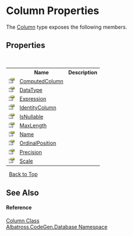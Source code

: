 # Column Properties
 

The <a href="9459F463.md">Column</a> type exposes the following members.


## Properties
&nbsp;<table><tr><th></th><th>Name</th><th>Description</th></tr><tr><td>![Public property](media/pubproperty.gif "Public property")</td><td><a href="14B1A597.md">ComputedColumn</a></td><td /></tr><tr><td>![Public property](media/pubproperty.gif "Public property")</td><td><a href="8F1E92EC.md">DataType</a></td><td /></tr><tr><td>![Public property](media/pubproperty.gif "Public property")</td><td><a href="EA6A8423.md">Expression</a></td><td /></tr><tr><td>![Public property](media/pubproperty.gif "Public property")</td><td><a href="E4CF831B.md">IdentityColumn</a></td><td /></tr><tr><td>![Public property](media/pubproperty.gif "Public property")</td><td><a href="2EBF6E9F.md">IsNullable</a></td><td /></tr><tr><td>![Public property](media/pubproperty.gif "Public property")</td><td><a href="338D96C.md">MaxLength</a></td><td /></tr><tr><td>![Public property](media/pubproperty.gif "Public property")</td><td><a href="4C2C975E.md">Name</a></td><td /></tr><tr><td>![Public property](media/pubproperty.gif "Public property")</td><td><a href="74A5B7BF.md">OrdinalPosition</a></td><td /></tr><tr><td>![Public property](media/pubproperty.gif "Public property")</td><td><a href="3FB7E58E.md">Precision</a></td><td /></tr><tr><td>![Public property](media/pubproperty.gif "Public property")</td><td><a href="F54804C.md">Scale</a></td><td /></tr></table>&nbsp;
<a href="#column-properties">Back to Top</a>

## See Also


#### Reference
<a href="9459F463.md">Column Class</a><br /><a href="E11F5D98.md">Albatross.CodeGen.Database Namespace</a><br />